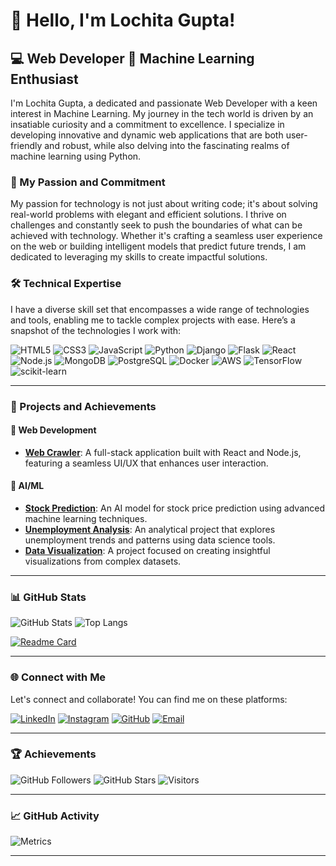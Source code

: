 # 👋 Hello, I'm Lochita Gupta!

## 💻 Web Developer  🤖 Machine Learning Enthusiast

I'm Lochita Gupta, a dedicated and passionate Web Developer with a keen interest in Machine Learning. My journey in the tech world is driven by an insatiable curiosity and a commitment to excellence. I specialize in developing innovative and dynamic web applications that are both user-friendly and robust, while also delving into the fascinating realms of machine learning using Python.

### 🚀 My Passion and Commitment

My passion for technology is not just about writing code; it's about solving real-world problems with elegant and efficient solutions. I thrive on challenges and constantly seek to push the boundaries of what can be achieved with technology. Whether it's crafting a seamless user experience on the web or building intelligent models that predict future trends, I am dedicated to leveraging my skills to create impactful solutions.

### 🛠 Technical Expertise

I have a diverse skill set that encompasses a wide range of technologies and tools, enabling me to tackle complex projects with ease. Here’s a snapshot of the technologies I work with:

![HTML5](https://img.shields.io/badge/HTML5-E34F26?style=for-the-badge&logo=html5&logoColor=white)
![CSS3](https://img.shields.io/badge/CSS3-1572B6?style=for-the-badge&logo=css3&logoColor=white)
![JavaScript](https://img.shields.io/badge/JavaScript-F7DF1E?style=for-the-badge&logo=javascript&logoColor=black)
![Python](https://img.shields.io/badge/Python-3776AB?style=for-the-badge&logo=python&logoColor=white)
![Django](https://img.shields.io/badge/Django-092E20?style=for-the-badge&logo=django&logoColor=white)
![Flask](https://img.shields.io/badge/Flask-000000?style=for-the-badge&logo=flask&logoColor=white)
![React](https://img.shields.io/badge/React-61DAFB?style=for-the-badge&logo=react&logoColor=black)
![Node.js](https://img.shields.io/badge/Node.js-339933?style=for-the-badge&logo=node-dot-js&logoColor=white)
![MongoDB](https://img.shields.io/badge/MongoDB-47A248?style=for-the-badge&logo=mongodb&logoColor=white)
![PostgreSQL](https://img.shields.io/badge/PostgreSQL-336791?style=for-the-badge&logo=postgresql&logoColor=white)
![Docker](https://img.shields.io/badge/Docker-2496ED?style=for-the-badge&logo=docker&logoColor=white)
![AWS](https://img.shields.io/badge/AWS-232F3E?style=for-the-badge&logo=amazon-aws&logoColor=white)
![TensorFlow](https://img.shields.io/badge/TensorFlow-FF6F00?style=for-the-badge&logo=tensorflow&logoColor=white)
![scikit-learn](https://img.shields.io/badge/scikit--learn-F7931E?style=for-the-badge&logo=scikit-learn&logoColor=white)

---

### 🌟 Projects and Achievements

#### 📱 Web Development
- **[Web Crawler](https://github.com/guptalochita18/webcrawler)**: A full-stack application built with React and Node.js, featuring a seamless UI/UX that enhances user interaction.


#### 🤖 AI/ML
- **[Stock Prediction](https://github.com/guptalochita18/Stockprediction2)**: An AI model for stock price prediction using advanced machine learning techniques.
- **[Unemployment Analysis](https://github.com/guptalochita18/OIBSIP_UNEMPLOYMENT-ANALYSIS)**: An analytical project that explores unemployment trends and patterns using data science tools.
- **[Data Visualization](https://github.com/guptalochita18/Data-Visualization)**: A project focused on creating insightful visualizations from complex datasets.

---

### 📊 GitHub Stats

![GitHub Stats](https://github-readme-stats.vercel.app/api?username=guptalochita18&show_icons=true&theme=dark)
![Top Langs](https://github-readme-stats.vercel.app/api/top-langs/?username=guptalochita18&layout=compact&theme=dark)

[![Readme Card](https://github-readme-stats.vercel.app/api/pin/?username=guptalochita18&repo=webcrawler&theme=dark)](https://github.com/guptalochita18/webcrawler)


---

### 🌐 Connect with Me

Let's connect and collaborate! You can find me on these platforms:

[![LinkedIn](https://img.shields.io/badge/LinkedIn-0077B5?style=for-the-badge&logo=linkedin&logoColor=white)](http://www.linkedin.com/in/lochita-gupta-98a15a225)
[![Instagram](https://img.shields.io/badge/Instagram-E4405F?style=for-the-badge&logo=instagram&logoColor=white)](https://www.instagram.com/xx_lochita_xx?igsh=cTQ3OHhqaHZiZXFo)
[![GitHub](https://img.shields.io/badge/GitHub-181717?style=for-the-badge&logo=github&logoColor=white)](https://github.com/guptalochita18)
[![Email](https://img.shields.io/badge/Email-D14836?style=for-the-badge&logo=gmail&logoColor=white)](guptalochita@gmail.com)

---

### 🏆 Achievements

![GitHub Followers](https://img.shields.io/github/followers/guptalochita18?style=social)
![GitHub Stars](https://img.shields.io/github/stars/guptalochita18?style=social)
![Visitors](https://visitor-badge.glitch.me/badge?page_id=guptalochita18.guptalochita18)

---

### 📈 GitHub Activity

![Metrics](https://metrics.lecoq.io/guptalochita18?template=classic&isocalendar=1&languages=1&stars=1&habits=1&followup=1&people=1&code=1&activity=1&achievements=1&notable=1&repositories=1&lines=1&repositories=100&repositories.batch=100&repositories.forks=false&repositories.affiliations=owner&achievements.threshold=C&achievements.secrets=true&achievements.display=detailed&achievements.limit=0&languages.colors=github&languages.threshold=0%25&isocalendar.duration=full-year&config.timezone=Europe%2FLondon)

---
